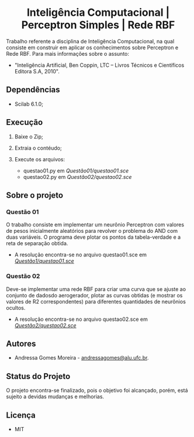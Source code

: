 <h1 align='center'>
          Inteligência Computacional | Perceptron Simples | Rede RBF
</h1>

Trabalho referente a disciplina de Inteligência Computacional, na qual consiste em construir  em aplicar os conhecimentos sobre Perceptron e Rede RBF. Para mais informações sobre o assunto: 

- "Inteligência Artificial, Ben Coppin, LTC – Livros Técnicos e Científicos Editora S.A, 2010".

## Dependências

- Scilab 6.1.0;

## Execução

1. Baixe o Zip;
2. Extraia o contéudo;
3. Execute os arquivos:

    - questao01.py em *Questão01/questao01.sce*
    - questao02.py em *Questão02/questao02.sce*

## Sobre o projeto

### Questão 01

O trabalho consiste em implementar um neurônio Perceptron com valores de pesos inicialmente aleatórios para revolver o problema do AND com duas variáveis. O programa deve plotar os pontos da tabela-verdade e a reta de separação obtida.

   - A resolução encontra-se no arquivo questao01.sce em [*Questão1/questao01.sce*](https://github.com/andressagomes26/rede_RBF/tree/master/Quest%C3%A3o1)

### Questão 02

Deve-se implementar uma rede RBF para criar uma curva que se ajuste ao conjunto de dadosdo aerogerador, plotar as curvas obtidas (e mostrar os valores de R2 correspondentes) para diferentes quantidades de neurônios ocultos.

   - A resolução encontra-se no arquivo questao02.sce em [*Questão2/questao02.sce*](https://github.com/andressagomes26/rede_RBF/tree/master/Quest%C3%A3o2)

## Autores
- Andressa Gomes Moreira - andressagomes@alu.ufc.br.

## Status do Projeto
O projeto encontra-se finalizado, pois o objetivo foi alcançado, porém, está sujeito a devidas mudanças e melhorias. 

## Licença
- MIT
